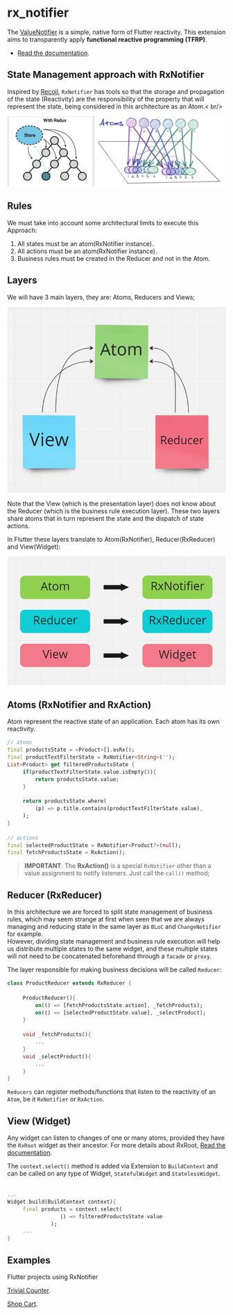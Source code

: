 # rx_notifier

The [ValueNotifier](https://api.flutter.dev/flutter/foundation/ValueNotifier-class.html) is a simple, native form of Flutter reactivity.
This extension aims to transparently apply **functional reactive programming (TFRP)**.

- [Read the documentation](https://github.com/Flutterando/rx_notifier/tree/master/rx_notifier).

## State Management approach with RxNotifier

Inspired by [Recoil](https://recoiljs.org), `RxNotifier` has tools so that the storage and propagation of the state (Reactivity) are the responsibility of the property that will represent the state, being considered in this architecture as an Atom.< br/>

![atom](/assets/atom.png)

## Rules

We must take into account some architectural limits to execute this Approach:

1. All states must be an atom(RxNotifier instance).
2. All actions must be an atom(RxNotifier instance).
3. Business rules must be created in the Reducer and not in the Atom.


## Layers

We will have 3 main layers, they are: Atoms, Reducers and Views;

![atom](/assets/arch.png)

Note that the View (which is the presentation layer) does not know about the Reducer (which is the business rule execution layer).
These two layers share atoms that in turn represent the state and the dispatch of state actions.

In Flutter these layers translate to Atom(RxNotifier), Reducer(RxReducer) and View(Widget):

![atom](/assets/flutter-rx.png)


## Atoms (RxNotifier and RxAction)

Atom represent the reactive state of an application.
Each atom has its own reactivity.

```dart
// atoms
final productsState = <Product>[].asRx();
final productTextFilterState = RxNotifier<String>('');
List<Product> get filteredProductsState {
     if(productTextFilterState.value.isEmpty()){
         return productsState.value;
     }

     return productsState.where(
         (p) => p.title.contains(productTextFilterState.value),
     );
}

// actions
final selectedProductState = RxNotifier<Product?>(null);
final fetchProductsState = RxAction();
```

> **IMPORTANT**: The **RxAction()** is a special `RxNotifier`
other than a value assignment to notify listeners.
Just call the `call()` method;

## Reducer (RxReducer)

In this architecture we are forced to split state management
of business rules, which may seem strange at first when seen
that we are always managing and reducing state in the same layer as `BLoC` and `ChangeNotifier` for example.<br>
However, dividing state management and business rule execution will help us distribute multiple states to the same widget, and these multiple states will not need to be concatenated beforehand through a `facade` or `proxy`.

The layer responsible for making business decisions will be called `Reducer`:

```dart
class ProductReducer extends RxReducer {

     ProductReducer(){
         on(() => [fetchProductsState.action], _fetchProducts);
         on(() => [selectedProductState.value], _selectProduct);
     }

     void _fetchProducts(){
         ...
     }
     void _selectProduct(){
         ...
     }
}
```

`Reducers` can register methods/functions that listen to the reactivity of an `Atom`, be it `RxNotifier` or `RxAction`.

## View (Widget)

Any widget can listen to changes of one or many atoms,
provided they have the `RxRoot` widget as their ancestor.
For more details about RxRoot, [Read the documentation](https://github.com/Flutterando/rx_notifier/tree/master/rx_notifier).

The `context.select()` method is added via Extension to `BuildContext` and can be called on any type of Widget, `StatefulWidget` and `StatelessWidget`.

```dart

...
Widget build(BuildContext context){
     final products = context.select(
                 () => filteredProductsState.value
              );
     ...
}

```

## Examples

Flutter projects using RxNotifier

[Trivial Counter](https://github.com/Flutterando/rx_notifier/tree/master/rx_notifier/example/trivial_counter).

[Shop Cart](https://github.com/Flutterando/rx_notifier/tree/master/rx_notifier/example/shop_cart).